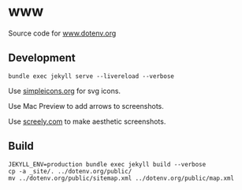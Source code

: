 # www

Source code for www.dotenv.org

## Development

```
bundle exec jekyll serve --livereload --verbose
```

Use [simpleicons.org](https://simpleicons.org/) for svg icons.

Use Mac Preview to add arrows to screenshots.

Use [screely.com](https://www.screely.com/) to make aesthetic screenshots.

## Build

```
JEKYLL_ENV=production bundle exec jekyll build --verbose
cp -a _site/. ../dotenv.org/public/
mv ../dotenv.org/public/sitemap.xml ../dotenv.org/public/map.xml
```

